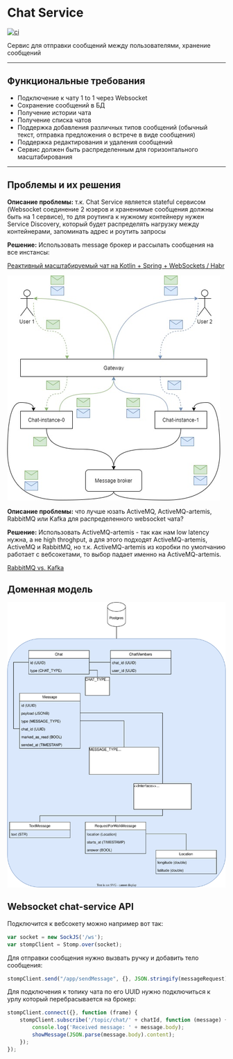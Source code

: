# Chat Service

[![ci](https://github.com/ru-random-walk/chat-service/actions/workflows/workflow.yaml/badge.svg?branch=master)](https://github.com/ru-random-walk/chat-service/actions/workflows/workflow.yaml)

Сервис для отправки сообщений между пользователями, хранение сообщений

---

## Функциональные требования

- Подключение к чату 1 to 1 через Websocket
- Сохранение сообщений в БД
- Получение истории чата
- Получение списка чатов
- Поддержка добавления различных типов сообщений (обычный текст, отправка предложения о встрече в виде сообщения)
- Поддержка редактирования и удаления сообщений
- Сервис должен быть распределенным для горизонтального масштабирования

---

## Проблемы и их решения

**Описание проблемы:** т.к. Chat Service является stateful сервисом (Websocket соединение 2 юзеров и храненимые сообщения должны быть на 1 сервисе), то для роутинга к нужному контейнеру нужен Service Discovery, который будет распределять нагрузку между контейнерами, запоминать адрес и роутить запросы

**Решение:** Использовать message брокер и рассылать сообщения на все инстансы:

[Реактивный масштабируемый чат на Kotlin + Spring + WebSockets / Habr](https://habr.com/ru/amp/publications/552234/)

![image.png](doc/img/image.png)

**Описание проблемы:** что лучше юзать ActiveMQ, ActiveMQ-artemis, RabbitMQ или Kafka для распределенного websocket чата?

**Решение:** Использовать ActiveMQ-artemis - так как нам low latency нужна, а не high throghput, а для этого подходят ActiveMQ-artemis, ActiveMQ и RabbitMQ, но т.к. ActiveMQ-artemis из коробки по умолчанию работает с вебсокетами, то выбор падает именно на ActiveMQ-artemis.

[RabbitMQ vs. Kafka](https://www.confluent.io/learn/rabbitmq-vs-apache-kafka/#:~:text=RabbitMQ%20and%20Apache%20Kafka%20are,quick%20message%20publishing%20and%20deletion.)

## Доменная модель

![domain_model.svg](doc/img/domain_model.drawio.svg)

## Websocket chat-service API

Подключится к вебсокету можно например вот так:
```javascript
var socket = new SockJS('/ws');
var stompClient = Stomp.over(socket);
```

Для отправки сообщения нужно вызвать ручку и добавить тело сообщения:
```javascript
stompClient.send("/app/sendMessage", {}, JSON.stringify(messageRequest));
```

Для подключения к топику чата по его UUID нужно подключиться к 
урлу который перебрасывается на брокер:
```javascript
stompClient.connect({}, function (frame) {
    stompClient.subscribe('/topic/chat/' + chatId, function (message) {
        console.log('Received message: ' + message.body);
        showMessage(JSON.parse(message.body).content);
    });
});
```
